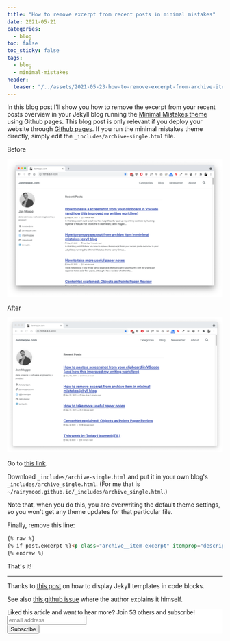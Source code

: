 ```yaml
---
title: "How to remove excerpt from recent posts in minimal mistakes" 
date: 2021-05-21
categories:
  - blog
toc: false
toc_sticky: false
tags:
  - blog
  - minimal-mistakes
header:
  teaser: "/../assets/2021-05-23-how-to-remove-excerpt-from-archive-item/thumbnail.png"
---
```


In this blog post I'll show you how to remove the excerpt from your recent posts overview in your Jekyll blog running the [Minimal Mistakes theme](https://mmistakes.github.io/minimal-mistakes/) using Github pages. This blog post is only relevant if you deploy your website through [Github pages](https://pages.github.com/). If you run the minimal mistakes theme directly, simply edit the `_includes/archive-single.html` file. 

Before

![](/../assets/2021-05-23-how-to-remove-excerpt-from-archive-item/before.png)

After

![](/../assets/2021-05-23-how-to-remove-excerpt-from-archive-item/after.png)

Go to [this link](https://github.com/mmistakes/minimal-mistakes/blob/master/_includes/archive-single.html).

Download `_includes/archive-single.html` and put it in your own blog's `_includes/archive_single.html`. (For me that is `~/rainymood.github.io/_includes/archive_single.html`.)

Note that, when you do this, you are overwriting the default theme settings, so you won't get any theme updates for that particular file.

Finally, remove this line:

```html
{% raw %}
{% if post.excerpt %}<p class="archive__item-excerpt" itemprop="description">{{ post.excerpt | markdownify | strip_html | truncate: 160 }}</p>{% endif %}
{% endraw %}
```

That's it! 

---

Thanks to [this post](https://www.jasongaylord.com/blog/2020/05/31/displaying-liquid-templates-in-jekyll-code-blocks) on how to display Jekyll templates in code blocks.

See also [this github issue](https://github.com/mmistakes/minimal-mistakes/issues/2070) where the author explains it himself.

<!-- Begin Mailchimp Signup Form -->
<link href="//cdn-images.mailchimp.com/embedcode/horizontal-slim-10_7.css" rel="stylesheet" type="text/css">
<style type="text/css">
  #mc_embed_signup{background:#fff; clear:left; font:14px Helvetica,Arial,sans-serif; width:100%;}
  /* Add your own Mailchimp form style overrides in your site stylesheet or in this style block.
     We recommend moving this block and the preceding CSS link to the HEAD of your HTML file. */
</style>
<div id="mc_embed_signup">
<form action="https://gmail.us3.list-manage.com/subscribe/post?u=92fe86c389878585bc87837e8&amp;id=50543deff9" method="post" id="mc-embedded-subscribe-form" name="mc-embedded-subscribe-form" class="validate" target="_blank" novalidate>
    <div id="mc_embed_signup_scroll">
  <label for="mce-EMAIL">Liked this article and want to hear more? Join 53 others and subscribe!</label>
  <input type="email" value="" name="EMAIL" class="email" id="mce-EMAIL" placeholder="email address" required>
    <!-- real people should not fill this in and expect good things - do not remove this or risk form bot signups-->
    <div style="position: absolute; left: -5000px;" aria-hidden="true"><input type="text" name="b_92fe86c389878585bc87837e8_50543deff9" tabindex="-1" value=""></div>
    <div class="clear"><input type="submit" value="Subscribe" name="subscribe" id="mc-embedded-subscribe" class="button"></div>
    </div>
</form>
</div>
<!--End mc_embed_signup-->
